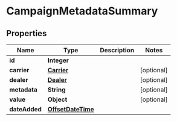 # CampaignMetadataSummary

## Properties
Name | Type | Description | Notes
------------ | ------------- | ------------- | -------------
**id** | **Integer** |  | 
**carrier** | [**Carrier**](Carrier.md) |  |  [optional]
**dealer** | [**Dealer**](Dealer.md) |  |  [optional]
**metadata** | **String** |  |  [optional]
**value** | **Object** |  |  [optional]
**dateAdded** | [**OffsetDateTime**](OffsetDateTime.md) |  | 
